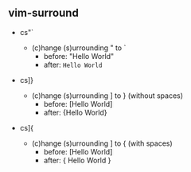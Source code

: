 
## vim-surround

- cs"\`
  - (c)hange (s)urrounding " to \`
    - before: "Hello World"
    - after: `Hello World`

- cs]}
  - (c)hange (s)urrounding ] to } (without spaces)
    - before: [Hello World]
    - after: {Hello World}

- cs]{
  - (c)hange (s)urrounding ] to { (with spaces)
    - before: [Hello World]
    - after: { Hello World }
